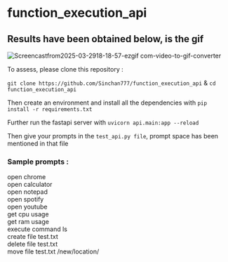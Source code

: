 # function_execution_api

## Results have been obtained below, is the gif
![Screencastfrom2025-03-2918-18-57-ezgif com-video-to-gif-converter](https://github.com/user-attachments/assets/a035a0e6-0c05-4873-93ac-4a0d67b74498)

To assess, please clone this repository : 

  ```git clone https://github.com/Sinchan777/function_execution_api``` &
  ```cd function_execution_api```

Then create an environment and install all the dependencies with ```pip install -r requirements.txt```

Further run the fastapi server with ```uvicorn api.main:app --reload```

Then give your prompts in the ```test_api.py file```, prompt space has been mentioned in that file

### Sample prompts : 

  open chrome  
  open calculator  
  open notepad  
  open spotify  
  open youtube  
  get cpu usage  
  get ram usage  
  execute command ls  
  create file test.txt  
  delete file test.txt  
  move file test.txt /new/location/ 
